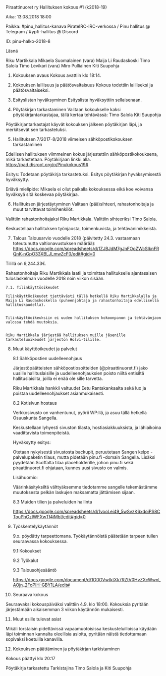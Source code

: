Piraattinuoret ry
Hallituksen kokous #1 (k2018-19)

Aika: 13.08.2018  18:00

Paikka: #pinu_hallitus-kanava PirateIRC-IRC-verkossa / Pinu hallitus @ Telegram / #ypfi-hallitus @ Discord

ID: pinu-halko-2018-8

Läsnä

Riku Martikkala
Mikaela Suomalainen (vara)
Maija Li Raudaskoski
Timo Salola
Timo Levikari (vara)
Miro Pulliainen
Kiti Suupohja

1. Kokouksen avaus
Kokous avattiin klo 18:14.


2. Kokouksen laillisuus ja päätösvaltaisuus
Kokous todettiin lailliseksi ja päätösvaltaiseksi.


3. Esityslistan hyväksyminen
Esityslista hyväksyttiin sellaisenaan.


4. Pöytäkirjan tarkastaminen
Valitaan kokoukselle kaksi pöytäkirjantarkastajaa, tällä kertaa tehtävässä:
Timo Salola
Kiti Suupohja

Pöytäkirjantarkastajat käyvät kokouksen jälkeen pöytäkirjan läpi, ja merkitsevät sen tarkastetuksi.


5. Hallituksen 7/2017-8/2018 viimeisen sähköpostikokouksen tarkastaminen

Edellisen hallituksen viimmeinen kokus järjestettiin sähköpostikokouksena, mikä tarkastetaan. Pöytäkirjaan linkki alla.
 https://pad.disroot.org/p/Pinukokous19#

Esitys: Todetaan pöytäkirja tarkastetuksi.
Esitys pöytäkirjan hyväksymisestä hyväksytty.

Eriävä mielipide: Mikaela ei ollut paikalla kokouksessa eikä koe voivansa hyväksyä sitä koskevaa pöytäkirjaa.

6. Hallituksen järjestäytyminen
Valitaan (pää)sihteeri, rahastonhoitaja ja muut tarvittavat toimihenkilöt.

Valittiin rahastonhoitajaksi Riku Martikkala.
Valittiin sihteeriksi Timo Salola.

Keskustellaan hallituksen työnjaosta, toimenkuvista, ja tehtävänimikkeistä.


7. Talous
Talousarvio vuodelle 2018 (päivitetty 24.3. vastaamaan toteutunutta valtionavustuksen määrää):
https://docs.google.com/spreadsheets/d/1ZJBJdM7gJnFOoZWcSlknFRQnK-nGpO33XBLJLmwZcF0/edit#gid=0

Tilillä on 9,244.33€.

Rahastonhoitaja Riku Martikkala laatii ja toimittaa hallitukselle ajantasaisen tuloslaskelman vuodelle 2018 noin viikon sisään.

    7.1. Tilinkäyttöoikeudet

    Tilinkäyttöoikeudet tiettävästi tällä hetkellä Riku Martikkalalla ja Maija Li Raudaskoskella (puheenjohtaja ja rahastonhoitaja edellisellä hallituskaudella).


    Tilinkäyttöoikeuksiin ei uuden hallituksen kokoonpanon ja tehtävänjaon valossa tehdä muutoksia.


    Riku Martikkala järjestää hallituksen muille jäsenille tarkasteluoikeudet järjestön Holvi-tilille.


8. Muut käyttöoikeudet ja palvelut

    8.1 Sähköpostien uudelleenohjaus

    Järjestöpäätteisten sähköpostiosoitteiden (@piraattinuoret.fi) jako uusille hallituslaisille ja uudelleenohjauksien poisto niiltä entisiltä hallituslaisilta, joilla ei enää ole sille tarvetta.


    Riku Martikkala hankkii valtuudet Eetu Rantakankaalta sekä luo ja poistaa uudelleenohjaukset asianmukaisesti.


    8.2 Kotisivun hostaus

    Verkkosivusto on vanhentunut, pyörii WP:llä, ja asuu tällä hetkellä Osuuskunta Sangella.


    Keskustellaan lyhyesti sivuston tilasta, hostiasiakkuuksista, ja lähiaikoina vaadittavista toimenpiteistä.


    Hyväksytty esitys:

    Otetaan nykyisestä sivustosta backupit, peruutetaan Sangen kelpo -palvelupaketin tilaus, mutta pidetään pinu.fi -domain Sangella. Lisäksi pyydetään Scoffalta tilaa placeholderille, johon pinu.fi sekä piraattinuoret.fi ohjataan, kunnes uusi sivusto on valmis.


    Lisähuomio:

    Väärinkäsityksiltä välttyäksemme tiedotamme sangelle tekemästämme muutoksesta pelkän laskujen maksamatta jättämisen sijaan. 


    8.3 Muiden tilien ja palveluiden hallinta

    https://docs.google.com/spreadsheets/d/1vooLei49_5wSvzK6xdoiPS8CTouPhGzIWFXwTf4iMbI/edit#gid=0



9. Työskentelykäytännöt

    9.x. pöydätty tarpeettomana. Työkäytännöistä päätetään tarpeen tullen seuraavassa kokouksessa.


    9.1 Kokoukset


    9.2 Työkalut


    9.3 Talousohjesääntö

    https://docs.google.com/document/d/1O0OVwtktXk7RZtV0HvZXcWwnLAOjn_2FoPIH-GBY1LA/edit#


10. Seuraava kokous

Seuraavaksi kokouspäiväksi valittiin 4.9. klo 18:00. Kokouksia pyritään järjestämään aikaisemman 3 viikon käytännön mukaisesti.

11. Muut esille tulevat asiat

Mikäli torstaisin pidettävissä vapaamuotoisissa keskusteluilloissa käydään läpi toiminnan kannalta oleellisia asioita, pyritään näistä tiedottamaan sopivaksi koetuilla kanavilla.

12. Kokouksen päättäminen ja pöytäkirjan tarkistaminen

Kokous päättyi klo 20:17

Pöytäkirja tarkastettu
Tarkistajina Timo Salola ja Kiti Suupohja
 
